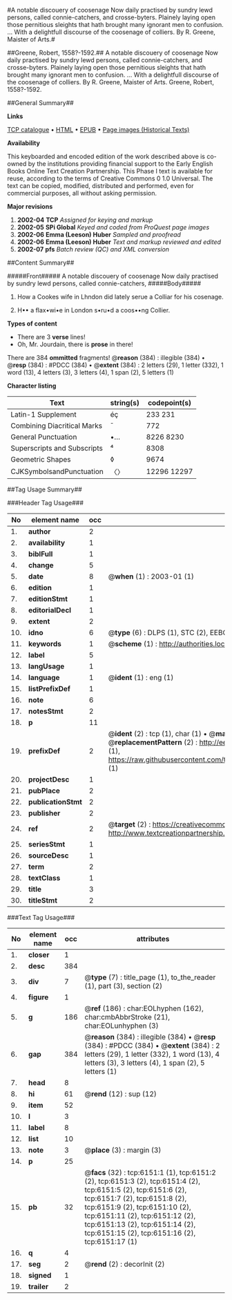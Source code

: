 #A notable discouery of coosenage Now daily practised by sundry lewd persons, called connie-catchers, and crosse-byters. Plainely laying open those pernitious sleights that hath brought many ignorant men to confusion. ... With a delightfull discourse of the coosenage of colliers. By R. Greene, Maister of Arts.#

##Greene, Robert, 1558?-1592.##
A notable discouery of coosenage Now daily practised by sundry lewd persons, called connie-catchers, and crosse-byters. Plainely laying open those pernitious sleights that hath brought many ignorant men to confusion. ... With a delightfull discourse of the coosenage of colliers. By R. Greene, Maister of Arts.
Greene, Robert, 1558?-1592.

##General Summary##

**Links**

[TCP catalogue](http://www.ota.ox.ac.uk/tcp/)  • 
[HTML](http://tei.it.ox.ac.uk/tcp/Texts-HTML/free/A02/A02140.html)  • 
[EPUB](http://tei.it.ox.ac.uk/tcp/Texts-EPUB/free/A02/A02140.epub) • 
[Page images (Historical Texts)](https://data.historicaltexts.jisc.ac.uk/view?pubId=eebo-99841560e&pageId=eebo-99841560e-6151-1)

**Availability**

This keyboarded and encoded edition of the
	       work described above is co-owned by the institutions
	       providing financial support to the Early English Books
	       Online Text Creation Partnership. This Phase I text is
	       available for reuse, according to the terms of Creative
	       Commons 0 1.0 Universal. The text can be copied,
	       modified, distributed and performed, even for
	       commercial purposes, all without asking permission.

**Major revisions**

1. __2002-04__ __TCP__ *Assigned for keying and markup*
1. __2002-05__ __SPi Global__ *Keyed and coded from ProQuest page images*
1. __2002-06__ __Emma (Leeson) Huber__ *Sampled and proofread*
1. __2002-06__ __Emma (Leeson) Huber__ *Text and markup reviewed and edited*
1. __2002-07__ __pfs__ *Batch review (QC) and XML conversion*

##Content Summary##

#####Front#####
A notable discouery of coosenage Now daily practised by sundry lewd persons, called connie-catchers,
#####Body#####

1. How a Cookes wife in Lhndon did lately serue a Colliar for his cosenage.

1. H•• a flax•wi•e in London s•ru•d a coos••ng Collier.

**Types of content**

  * There are 3 **verse** lines!
  * Oh, Mr. Jourdain, there is **prose** in there!

There are 384 **ommitted** fragments! 
 @__reason__ (384) : illegible (384)  •  @__resp__ (384) : #PDCC (384)  •  @__extent__ (384) : 2 letters (29), 1 letter (332), 1 word (13), 4 letters (3), 3 letters (4), 1 span (2), 5 letters (1)

**Character listing**


|Text|string(s)|codepoint(s)|
|---|---|---|
|Latin-1 Supplement|éç|233 231|
|Combining             Diacritical Marks|̄|772|
|General Punctuation|•…|8226 8230|
|Superscripts             and Subscripts|⁴|8308|
|Geometric Shapes|◊|9674|
|CJKSymbolsandPunctuation|〈〉|12296 12297|

##Tag Usage Summary##

###Header Tag Usage###

|No|element name|occ|attributes|
|---|---|---|---|
|1.|__author__|2||
|2.|__availability__|1||
|3.|__biblFull__|1||
|4.|__change__|5||
|5.|__date__|8| @__when__ (1) : 2003-01 (1)|
|6.|__edition__|1||
|7.|__editionStmt__|1||
|8.|__editorialDecl__|1||
|9.|__extent__|2||
|10.|__idno__|6| @__type__ (6) : DLPS (1), STC (2), EEBO-CITATION (1), PROQUEST (1), VID (1)|
|11.|__keywords__|1| @__scheme__ (1) : http://authorities.loc.gov/ (1)|
|12.|__label__|5||
|13.|__langUsage__|1||
|14.|__language__|1| @__ident__ (1) : eng (1)|
|15.|__listPrefixDef__|1||
|16.|__note__|6||
|17.|__notesStmt__|2||
|18.|__p__|11||
|19.|__prefixDef__|2| @__ident__ (2) : tcp (1), char (1)  •  @__matchPattern__ (2) : ([0-9\-]+):([0-9IVX]+) (1), (.+) (1)  •  @__replacementPattern__ (2) : http://eebo.chadwyck.com/downloadtiff?vid=$1&page=$2 (1), https://raw.githubusercontent.com/textcreationpartnership/Texts/master/tcpchars.xml#$1 (1)|
|20.|__projectDesc__|1||
|21.|__pubPlace__|2||
|22.|__publicationStmt__|2||
|23.|__publisher__|2||
|24.|__ref__|2| @__target__ (2) : https://creativecommons.org/publicdomain/zero/1.0/ (1), http://www.textcreationpartnership.org/docs/. (1)|
|25.|__seriesStmt__|1||
|26.|__sourceDesc__|1||
|27.|__term__|2||
|28.|__textClass__|1||
|29.|__title__|3||
|30.|__titleStmt__|2||


###Text Tag Usage###

|No|element name|occ|attributes|
|---|---|---|---|
|1.|__closer__|1||
|2.|__desc__|384||
|3.|__div__|7| @__type__ (7) : title_page (1), to_the_reader (1), part (3), section (2)|
|4.|__figure__|1||
|5.|__g__|186| @__ref__ (186) : char:EOLhyphen (162), char:cmbAbbrStroke (21), char:EOLunhyphen (3)|
|6.|__gap__|384| @__reason__ (384) : illegible (384)  •  @__resp__ (384) : #PDCC (384)  •  @__extent__ (384) : 2 letters (29), 1 letter (332), 1 word (13), 4 letters (3), 3 letters (4), 1 span (2), 5 letters (1)|
|7.|__head__|8||
|8.|__hi__|61| @__rend__ (12) : sup (12)|
|9.|__item__|52||
|10.|__l__|3||
|11.|__label__|8||
|12.|__list__|10||
|13.|__note__|3| @__place__ (3) : margin (3)|
|14.|__p__|25||
|15.|__pb__|32| @__facs__ (32) : tcp:6151:1 (1), tcp:6151:2 (2), tcp:6151:3 (2), tcp:6151:4 (2), tcp:6151:5 (2), tcp:6151:6 (2), tcp:6151:7 (2), tcp:6151:8 (2), tcp:6151:9 (2), tcp:6151:10 (2), tcp:6151:11 (2), tcp:6151:12 (2), tcp:6151:13 (2), tcp:6151:14 (2), tcp:6151:15 (2), tcp:6151:16 (2), tcp:6151:17 (1)|
|16.|__q__|4||
|17.|__seg__|2| @__rend__ (2) : decorInit (2)|
|18.|__signed__|1||
|19.|__trailer__|2||
